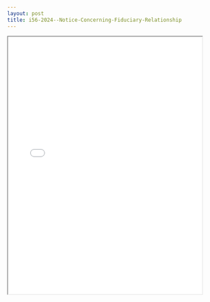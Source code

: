 ```yaml
---
layout: post
title: i56-2024--Notice-Concerning-Fiduciary-Relationship
---
```


<div class="pdf-container">
<iframe src="/ea//_pdf-2-md/i56-2024--Notice-Concerning-Fiduciary-Relationship.pdf" height="600" width="90%" allowFullScreen="true"></iframe>
</div>

